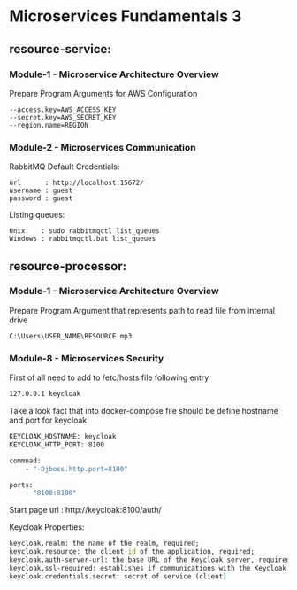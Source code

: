 # Microservices Fundamentals 3

## resource-service:

### Module-1 - Microservice Architecture Overview

Prepare Program Arguments for AWS Configuration

```commandline
--access.key=AWS_ACCESS_KEY
--secret.key=AWS_SECRET_KEY
--region.name=REGION
```

### Module-2 - Microservices Communication

RabbitMQ Default Credentials:
```commandline
url      : http://localhost:15672/
username : guest
password : guest
```

Listing queues:
```commandline
Unix    : sudo rabbitmqctl list_queues
Windows : rabbitmqctl.bat list_queues
```

## resource-processor:

### Module-1 - Microservice Architecture Overview

Prepare Program Argument that represents path to read file from internal drive

```commandline
C:\Users\USER_NAME\RESOURCE.mp3
```

### Module-8 - Microservices Security
First of all need to add to /etc/hosts file following entry
```cmd
127.0.0.1 keycloak
```
Take a look fact that into docker-compose file should be define hostname and port for keycloak
```dockerfile
KEYCLOAK_HOSTNAME: keycloak
KEYCLOAK_HTTP_PORT: 8100
```
```dockerfile
commnad:
    - "-Djboss.http.port=8100"
```
```dockerfile
ports:
    - "8100:8100"
```
Start page url : http://keycloak:8100/auth/

Keycloak Properties:
```cmd
keycloak.realm: the name of the realm, required;
keycloak.resource: the client-id of the application, required;
keycloak.auth-server-url: the base URL of the Keycloak server, required;
keycloak.ssl-required: establishes if communications with the Keycloak server must happen over HTTPS. Here, it's set to external, meaning that it's only needed for external requests (default value). In production, instead, we should set it to all. Optional;
keycloak.credentials.secret: secret of service (client)
```